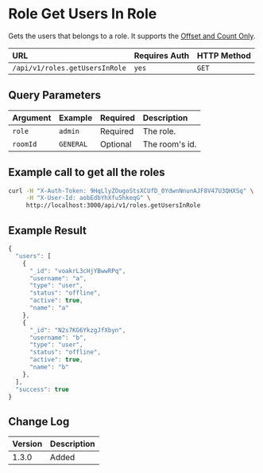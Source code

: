 # Role Get Users In Role

Gets the users that belongs to a role. It supports the [Offset and Count Only](../others/offset-and-count-and-sort-info.md).

| URL | Requires Auth | HTTP Method |
| :--- | :--- | :--- |
| `/api/v1/roles.getUsersInRole` | `yes` | `GET` |

## Query Parameters

| Argument | Example | Required | Description |
| :--- | :--- | :--- | :--- |
| `role` | `admin` | Required | The role. |
| `roomId` | `GENERAL` | Optional | The room's id. |

## Example call to get all the roles

```bash
curl -H "X-Auth-Token: 9HqLlyZOugoStsXCUfD_0YdwnNnunAJF8V47U3QHXSq" \
     -H "X-User-Id: aobEdbYhXfu5hkeqG" \
     http://localhost:3000/api/v1/roles.getUsersInRole
```

## Example Result

```javascript
{
  "users": [
    {
      "_id": "voakrL3cHjYBwwRPq",
      "username": "a",
      "type": "user",
      "status": "offline",
      "active": true,
      "name": "a"
    },
    {
      "_id": "N2s7KG6YkzgJfXbyn",
      "username": "b",
      "type": "user",
      "status": "offline",
      "active": true,
      "name": "b"
    },
  ],
  "success": true
}
```

## Change Log

| Version | Description |
| :--- | :--- |
| 1.3.0 | Added |

